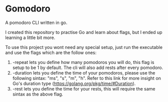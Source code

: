 # Gomodoro
A pomodoro CLI written in go.

I created this repository to practise Go and learn about flags, but I ended up learning a little bit more.

To use this project you wont need any special setup, just run the executable and use the flags which are the follow ones:
1. -repeat lets you define how many pomodoros you will do, this flag is setup to be 1 by default. The cli will also add rests after every pomodoro.
2. -duration lets you define the time of your pomodoros, please use the following sintax: "ms", "s", "m", "h". Refer to this link for more insight on Go's duration type (https://golang.org/pkg/time/#Duration).
3. -rest lets you define the time for your rests, this will require the same sintax as the above flag.

